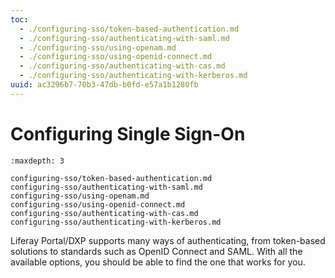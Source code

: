 ```yaml
---
toc:
  - ./configuring-sso/token-based-authentication.md
  - ./configuring-sso/authenticating-with-saml.md
  - ./configuring-sso/using-openam.md
  - ./configuring-sso/using-openid-connect.md
  - ./configuring-sso/authenticating-with-cas.md
  - ./configuring-sso/authenticating-with-kerberos.md
uuid: ac3296b7-70b3-47db-b0fd-e57a1b1280fb
---
```

# Configuring Single Sign-On

```{toctree}
:maxdepth: 3

configuring-sso/token-based-authentication.md
configuring-sso/authenticating-with-saml.md
configuring-sso/using-openam.md
configuring-sso/using-openid-connect.md
configuring-sso/authenticating-with-cas.md
configuring-sso/authenticating-with-kerberos.md
```

Liferay Portal/DXP supports many ways of authenticating, from token-based solutions to standards such as OpenID Connect and SAML. With all the available options, you should be able to find the one that works for you.
